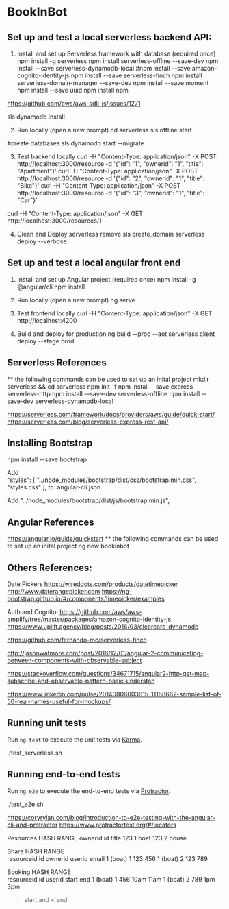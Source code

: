 # BookInBot

## Set up and test a local serverless backend API:

1) Install and set up Serverless framework with database (required once)
npm install -g serverless
npm install serverless-offline --save-dev
npm install --save serverless-dynamodb-local
#npm install --save amazon-cognito-identity-js
npm install --save serverless-finch
npm install serverless-domain-manager --save-dev
npm install --save moment
npm install --save uuid
npm install npm

https://github.com/aws/aws-sdk-js/issues/1271

sls dynamodb install

2) Run locally (open a new prompt)
cd serverless
sls offline start

#create databases
sls dynamodb start --migrate

3) Test backend locally
curl -H "Content-Type: application/json" -X POST http://localhost:3000/resource -d '{"id": "1", "ownerid": "1", "title": "Apartment"}'
curl -H "Content-Type: application/json" -X POST http://localhost:3000/resource -d '{"id": "2", "ownerid": "1", "title": "Bike"}'
curl -H "Content-Type: application/json" -X POST http://localhost:3000/resource -d '{"id": "3", "ownerid": "1", "title": "Car"}'

curl -H "Content-Type: application/json" -X GET http://localhost:3000/resources/1

4) Clean and Deploy
serverless remove
sls create_domain
serverless deploy --verbose

## Set up and test a local angular front end

1) Install and set up Angular project (required once)
npm install -g @angular/cli
npm install

2) Run locally (open a new prompt)
ng serve

3) Test frontend locally
curl -H "Content-Type: application/json" -X GET http://localhost:4200

4) Build and deploy for production
ng build --prod --aot
serverless client deploy --stage prod

## Serverless References

** the following commands can be used to set up an inital project
mkdir serverless && cd serverless
npm init -f
npm install --save express serverless-http
npm install --save-dev serverless-offline
npm install --save-dev serverless-dynamodb-local

https://serverless.com/framework/docs/providers/aws/guide/quick-start/
https://serverless.com/blog/serverless-express-rest-api/

## Installing Bootstrap
npm install --save bootstrap

Add        
      "styles": [
        "../node_modules/bootstrap/dist/css/bootstrap.min.css",        
        "styles.css"
      ],
to
.angular-cli.json

Add
        "../node_modules/bootstrap/dist/js/bootstrap.min.js",


## Angular References

https://angular.io/guide/quickstart
** the following commands can be used to set up an inital project
ng new bookinbot


## Others References:

Date Pickers
https://wireddots.com/products/datetimepicker
http://www.daterangepicker.com
https://ng-bootstrap.github.io/#/components/timepicker/examples

Auth and Cognito:
https://github.com/aws/aws-amplify/tree/master/packages/amazon-cognito-identity-js
https://www.uplift.agency/blog/posts/2016/03/clearcare-dynamodb

https://github.com/fernando-mc/serverless-finch

http://jasonwatmore.com/post/2016/12/01/angular-2-communicating-between-components-with-observable-subject

https://stackoverflow.com/questions/34671715/angular2-http-get-map-subscribe-and-observable-pattern-basic-understan

https://www.linkedin.com/pulse/20140806003615-11158662-sample-list-of-50-real-names-useful-for-mockups/

## Running unit tests

Run `ng test` to execute the unit tests via [Karma](https://karma-runner.github.io).

./test_serverless.sh

## Running end-to-end tests

Run `ng e2e` to execute the end-to-end tests via [Protractor](http://www.protractortest.org/).

./test_e2e.sh

https://coryrylan.com/blog/introduction-to-e2e-testing-with-the-angular-cli-and-protractor
https://www.protractortest.org/#/locators


Resources
HASH      RANGE 
ownerid   id      title
123       1       boat
123       2       house

Share
HASH        RANGE     
resourceid  id        ownerid   userid  email
1 (boat)    1         123       456
1 (boat)    2         123       789

Booking
HASH        RANGE     
resourceid  id        userid    start   end
1 (boat)    1         456       10am    11am
1 (boat)    2         789       1pm     3pm

> start and < end




